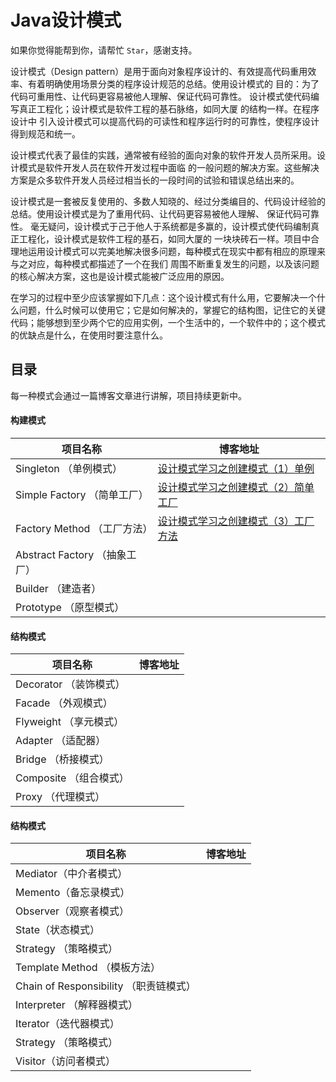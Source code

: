# Java设计模式
如果你觉得能帮到你，请帮忙 `Star`，感谢支持。

设计模式（Design pattern）是用于面向对象程序设计的、有效提高代码重用效率、有着明确使用场景分类的程序设计规范的总结。使用设计模式的 目的：为了代码可重用性、让代码更容易被他人理解、保证代码可靠性。 设计模式使代码编写真正工程化；设计模式是软件工程的基石脉络，如同大厦 的结构一样。在程序设计中 引入设计模式可以提高代码的可读性和程序运行时的可靠性，使程序设计得到规范和统一。

设计模式代表了最佳的实践，通常被有经验的面向对象的软件开发人员所采用。设计模式是软件开发人员在软件开发过程中面临 的一般问题的解决方案。这些解决方案是众多软件开发人员经过相当长的一段时间的试验和错误总结出来的。

设计模式是一套被反复使用的、多数人知晓的、经过分类编目的、代码设计经验的总结。使用设计模式是为了重用代码、让代码更容易被他人理解、 保证代码可靠性。 毫无疑问，设计模式于己于他人于系统都是多赢的，设计模式使代码编制真正工程化，设计模式是软件工程的基石，如同大厦的 一块块砖石一样。项目中合理地运用设计模式可以完美地解决很多问题，每种模式在现实中都有相应的原理来与之对应，每种模式都描述了一个在我们 周围不断重复发生的问题，以及该问题的核心解决方案，这也是设计模式能被广泛应用的原因。

在学习的过程中至少应该掌握如下几点：这个设计模式有什么用，它要解决一个什么问题，什么时候可以使用它；它是如何解决的，掌握它的结构图，记住它的关键代码；能够想到至少两个它的应用实例，一个生活中的，一个软件中的；这个模式的优缺点是什么，在使用时要注意什么。

## 目录

每一种模式会通过一篇博客文章进行讲解，项目持续更新中。

#### 构建模式
| 项目名称 |博客地址 |
|--|--|
| Singleton （单例模式） | [设计模式学习之创建模式（1）单例](https://blog.csdn.net/qq_22067469/article/details/86535689) |
| Simple Factory （简单工厂）| [设计模式学习之创建模式（2）简单工厂](https://blog.csdn.net/qq_22067469/article/details/86547502) |
| Factory Method （工厂方法）| [设计模式学习之创建模式（3）工厂方法](https://blog.csdn.net/qq_22067469/article/details/86557109)|
| Abstract Factory （抽象工厂）| |
| Builder （建造者）|  |
| Prototype （原型模式）| |
#### 结构模式
| 项目名称 |博客地址 |
|--|--|
| Decorator （装饰模式） | |
| Facade （外观模式）| |
| Flyweight （享元模式）| |
| Adapter （适配器）| |
| Bridge （桥接模式）| |
| Composite （组合模式）| |
| Proxy （代理模式）| |
#### 结构模式
| 项目名称 |博客地址 |
|--|--|
| Mediator（中介者模式） | |
| Memento（备忘录模式）| |
| Observer（观察者模式）| |
| State（状态模式）| |
| Strategy （策略模式）| |
| Template Method （模板方法）| |
| Chain of Responsibility （职责链模式）| |
| Interpreter （解释器模式）| |
| Iterator（迭代器模式）| |
| Strategy （策略模式）| |
| Visitor（访问者模式）| |

